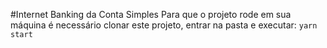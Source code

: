 #Internet Banking da Conta Simples
Para que o projeto rode em sua máquina é necessário clonar este projeto, entrar na pasta e executar:
```yarn start ```
